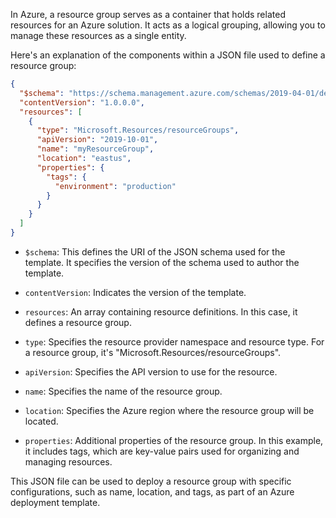 In Azure, a resource group serves as a container that holds related resources for an Azure solution. It acts as a logical grouping, allowing you to manage these resources as a single entity. 

Here's an explanation of the components within a JSON file used to define a resource group:

```json
{
  "$schema": "https://schema.management.azure.com/schemas/2019-04-01/deploymentTemplate.json#",
  "contentVersion": "1.0.0.0",
  "resources": [
    {
      "type": "Microsoft.Resources/resourceGroups",
      "apiVersion": "2019-10-01",
      "name": "myResourceGroup",
      "location": "eastus",
      "properties": {
        "tags": {
          "environment": "production"
        }
      }
    }
  ]
}
```

- `$schema`: This defines the URI of the JSON schema used for the template. It specifies the version of the schema used to author the template.

- `contentVersion`: Indicates the version of the template.

- `resources`: An array containing resource definitions. In this case, it defines a resource group.

- `type`: Specifies the resource provider namespace and resource type. For a resource group, it's "Microsoft.Resources/resourceGroups".

- `apiVersion`: Specifies the API version to use for the resource. 

- `name`: Specifies the name of the resource group.

- `location`: Specifies the Azure region where the resource group will be located.

- `properties`: Additional properties of the resource group. In this example, it includes tags, which are key-value pairs used for organizing and managing resources.

This JSON file can be used to deploy a resource group with specific configurations, such as name, location, and tags, as part of an Azure deployment template.
